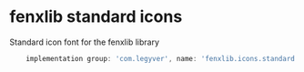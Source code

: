 # fenxlib standard icons
Standard icon font for the fenxlib library
```gradle
    implementation group: 'com.legyver', name: 'fenxlib.icons.standard', version: '3.0.0-beta.8'
```